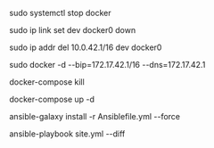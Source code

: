 sudo systemctl stop docker

sudo ip link set dev docker0 down

sudo ip addr del 10.0.42.1/16 dev docker0

sudo docker -d --bip=172.17.42.1/16 --dns=172.17.42.1

docker-compose kill

docker-compose up -d

ansible-galaxy install -r Ansiblefile.yml --force

ansible-playbook site.yml --diff



